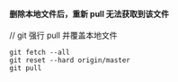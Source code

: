 #### 删除本地文件后，重新 pull 无法获取到该文件    

// git 强行 pull 并覆盖本地文件   
```  
git fetch --all  
git reset --hard origin/master  
git pull  
```
  
